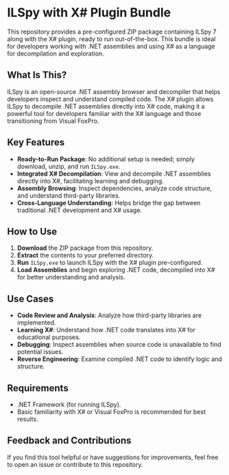 # ILSpy with X# Plugin Bundle

This repository provides a pre-configured ZIP package containing ILSpy 7 along with the X# plugin, ready to run out-of-the-box. This bundle is ideal for developers working with .NET assemblies and using X# as a language for decompilation and exploration.

## What Is This?

ILSpy is an open-source .NET assembly browser and decompiler that helps developers inspect and understand compiled code. The X# plugin allows ILSpy to decompile .NET assemblies directly into X# code, making it a powerful tool for developers familiar with the X# language and those transitioning from Visual FoxPro.

## Key Features

- **Ready-to-Run Package**: No additional setup is needed; simply download, unzip, and run `ILSpy.exe`.
- **Integrated X# Decompilation**: View and decompile .NET assemblies directly into X#, facilitating learning and debugging.
- **Assembly Browsing**: Inspect dependencies, analyze code structure, and understand third-party libraries.
- **Cross-Language Understanding**: Helps bridge the gap between traditional .NET development and X# usage.

## How to Use

1. **Download** the ZIP package from this repository.
2. **Extract** the contents to your preferred directory.
3. **Run** `ILSpy.exe` to launch ILSpy with the X# plugin pre-configured.
4. **Load Assemblies** and begin exploring .NET code, decompiled into X# for better understanding and analysis.

## Use Cases

- **Code Review and Analysis**: Analyze how third-party libraries are implemented.
- **Learning X#**: Understand how .NET code translates into X# for educational purposes.
- **Debugging**: Inspect assemblies when source code is unavailable to find potential issues.
- **Reverse Engineering**: Examine compiled .NET code to identify logic and structure.

## Requirements

- .NET Framework (for running ILSpy).
- Basic familiarity with X# or Visual FoxPro is recommended for best results.

## Feedback and Contributions

If you find this tool helpful or have suggestions for improvements, feel free to open an issue or contribute to this repository.
